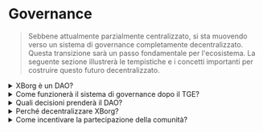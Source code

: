 # Governance

> Sebbene attualmente parzialmente centralizzato, si sta muovendo verso un sistema di governance completamente decentralizzato. Questa transizione sarà un passo fondamentale per l'ecosistema. La seguente sezione illustrerà le tempistiche e i concetti importanti per costruire questo futuro decentralizzato.

<details>

<summary>XBorg è un DAO?</summary>

Attualmente, XBorg è prevalentemente centralizzato, anche se i detentori di Prometheus e i consigli influenzano parzialmente la governance dell'ecosistema. In sostanza, il voto della comunità viene utilizzato per informare decisioni specifiche.

Dopo l'Evento di Generazione dei Token (TGE), XBorg mira a progredire verso una completa decentralizzazione. Tuttavia, è chiaro che il processo di decentralizzazione non può essere immediato e deve essere affrontato con pazienza e attenzione.&#x20;

</details>

<details>

<summary>Come funzionerà il sistema di governance dopo il TGE?</summary>

La governance sarà applicata tramite voto quadratico, i token XBG detenuti vengono moltiplicati per lo stato in-protocollo. Questo meccanismo garantisce che i detentori di token più grandi non abbiano un impatto eccessivo sulla governance e che coloro che forniscono valore all'ecosistema (attraverso lo stato in-protocollo e il sistema XP) abbiano un peso maggiore nell'ecosistema.&#x20;

</details>

<details>

<summary>Quali decisioni prenderà il DAO?</summary>

Man mano che XBorg si avvicina alla piena decentralizzazione, la sua governance sarà responsabile di una vasta gamma di poteri decisionali. Tuttavia, è importante notare che determinati aspetti del progetto saranno esenti dal voto, come la divulgazione di dati sensibili che potrebbero mettere a rischio la longevità del progetto o la ricerca di iniziative che sono legalmente discutibili o potrebbero danneggiare la reputazione di XBorg o influire sulle precedenti relazioni legali, commerciali o finanziarie.

I contributori principali avranno un ruolo di supporto e guida nel facilitare la presa di decisioni efficace del DAO. I tipi di decisioni soggette a voto includono nuove offerte di prodotti, aggiornamenti delle funzionalità dell'applicazione, modifiche ai meccanismi delle commissioni all'interno del protocollo, finanziamento delle attività del DAO, controllo delle spese del DAO e veto delle spese significative prevedibili, guida all'espansione strategica di mercato e fornitura di input sulla composizione dei membri contributori principali.

</details>

<details>

<summary>Perché decentralizzare XBorg?</summary>

Presso XBorg, riconosciamo l'importanza fondamentale di essere strettamente connessi alla nostra base di utenti, dato il nostro ruolo come livello di credenziali e applicazioni per i giocatori. In previsione di un futuro in cui le barriere tecniche all'ingresso sono minime, riteniamo che la comunità sia l'asset più prezioso di un protocollo. La nostra missione inarrestabile è quella di dare potere ai giocatori di tutto il mondo.

Con la visione di diventare l'ecosistema di gioco più grande che costruisce applicazioni per i consumatori da e per i giocatori, XBorg comprende la natura sensibile dei dati e delle credenziali dei giocatori. Crediamo fermamente che le entità centralizzate non possano gestire adeguatamente tali informazioni e che le alternative decentralizzate alla fine prevarranno.

</details>

<details>

<summary>Come incentivare la partecipazione della comunità?</summary>

Per favorire una comunità solida e impegnata, presso XBorg abbiamo implementato una struttura di governance che enfatizza la partecipazione attiva. In particolare, abbiamo stabilito un requisito di quorum del 10% per i voti di governance, che garantisce che una parte significativa della comunità abbia voce in capitolo nelle decisioni importanti. Inoltre, per incentivare i membri della comunità a partecipare alla governance, offriremo ricompense sotto forma di token XBG per un periodo di tempo prestabilito. Questo approccio serve a promuovere l'etica democratica e partecipativa che sta alla base della nostra visione di XBorg come ecosistema di gioco decentralizzato.

</details>